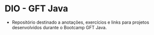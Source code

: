 # DIO - GFT Java  
* Repositório destinado a anotações, exercícios e links para  projetos desenvolvidos durante o Bootcamp GFT Java.
